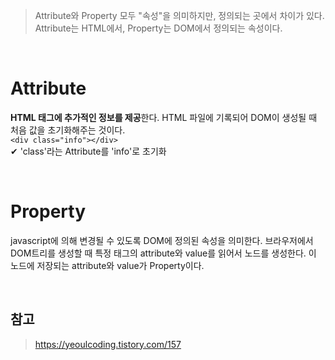 > Attribute와 Property 모두 "속성"을 의미하지만, 정의되는 곳에서 차이가 있다.  
> Attribute는 HTML에서, Property는 DOM에서 정의되는 속성이다.

<br/>

# Attribute
**HTML 태그에 추가적인 정보를 제공**한다. HTML 파일에 기록되어 DOM이 생성될 때 처음 값을 초기화해주는 것이다.  
` <div class="info"></div> `  
✔ 'class'라는 Attribute를 'info'로 초기화

<br/>

# Property
javascript에 의해 변경될 수 있도록 DOM에 정의된 속성을 의미한다. 브라우저에서 DOM트리를 생성할 때 특정 태그의 attribute와 value를 읽어서 노드를 생성한다. 이 노드에 저장되는 attribute와 value가 Property이다. 

<br/>

## 참고
> https://yeoulcoding.tistory.com/157
